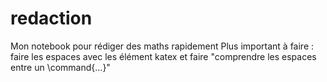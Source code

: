 # redaction
Mon notebook pour rédiger des maths rapidement
Plus important à faire : faire les espaces avec les élément katex et faire "comprendre les espaces entre un \command{...}"
